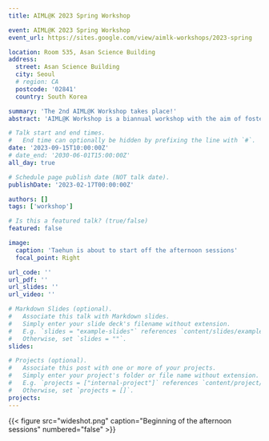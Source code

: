 ```yaml
---
title: AIML@K 2023 Spring Workshop

event: AIML@K 2023 Spring Workshop
event_url: https://sites.google.com/view/aimlk-workshops/2023-spring

location: Room 535, Asan Science Building
address:
  street: Asan Science Building
  city: Seoul
  # region: CA
  postcode: '02841'
  country: South Korea

summary: 'The 2nd AIML@K Workshop takes place!'
abstract: 'AIML@K Workshop is a biannual workshop with the aim of fostering graduate student research presentation and discussion. Undergraduates, postdoctoral researchers and faculty members are also welcome to the workshop. In this particular event, there is a special session about the CMU overseas visiting student program available for graduate students in South Korea.'

# Talk start and end times.
#   End time can optionally be hidden by prefixing the line with `#`.
date: '2023-09-15T10:00:00Z'
# date_end: '2030-06-01T15:00:00Z'
all_day: true

# Schedule page publish date (NOT talk date).
publishDate: '2023-02-17T00:00:00Z'

authors: []
tags: ['workshop']

# Is this a featured talk? (true/false)
featured: false

image:
  caption: 'Taehun is about to start off the afternoon sessions'
  focal_point: Right

url_code: ''
url_pdf: ''
url_slides: ''
url_video: ''

# Markdown Slides (optional).
#   Associate this talk with Markdown slides.
#   Simply enter your slide deck's filename without extension.
#   E.g. `slides = "example-slides"` references `content/slides/example-slides.md`.
#   Otherwise, set `slides = ""`.
slides:

# Projects (optional).
#   Associate this post with one or more of your projects.
#   Simply enter your project's folder or file name without extension.
#   E.g. `projects = ["internal-project"]` references `content/project/deep-learning/index.md`.
#   Otherwise, set `projects = []`.
projects:
---
```


{{< figure src="wideshot.png" caption="Beginning of the afternoon sessions" numbered="false" >}}


<!-- 
Slides can be added in a few ways:

- **Create** slides using Wowchemy's [_Slides_](https://docs.hugoblox.com/managing-content/#create-slides) feature and link using `slides` parameter in the front matter of the talk file
- **Upload** an existing slide deck to `static/` and link using `url_slides` parameter in the front matter of the talk file
- **Embed** your slides (e.g. Google Slides) or presentation video on this page using [shortcodes](https://docs.hugoblox.com/writing-markdown-latex/).

Further event details, including page elements such as image galleries, can be added to the body of this page. -->

